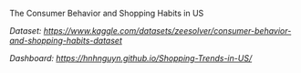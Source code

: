 The Consumer Behavior and Shopping Habits in US

*Dataset: https://www.kaggle.com/datasets/zeesolver/consumer-behavior-and-shopping-habits-dataset*

*Dashboard: https://hnhnguyn.github.io/Shopping-Trends-in-US/*
